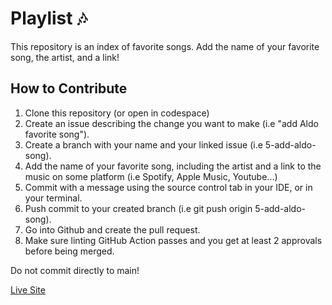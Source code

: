 # Playlist 🎶
This repository is an index of favorite songs. Add the name of your favorite song, the artist, and a link!

## How to Contribute
1. Clone this repository (or open in codespace) 
2. Create an issue describing the change you want to make (i.e "add Aldo favorite song").
3. Create a branch with your name and your linked issue (i.e 5-add-aldo-song).
4. Add the name of your favorite song, including the artist and a link to the music on some platform (i.e Spotify, Apple Music, Youtube...)
5. Commit with a message using the source control tab in your IDE, or in your terminal.  
6. Push commit to your created branch (i.e git push origin 5-add-aldo-song). 
7. Go into Github and create the pull request. 
8. Make sure linting GitHub Action passes and you get at least 2 approvals before being merged. 

Do not commit directly to main!

[Live Site](https://dpi-we.github.io/playlist/)
